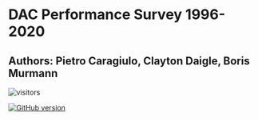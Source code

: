 # DAC Performance Survey 1996-2020
Authors: Pietro Caragiulo, Clayton Daigle, Boris Murmann
----
<!--  
For use in publications and presentations please cite this data collection as follows:
P. Caragiulo, "DAC Performance Survey 1996-2020," [Online]. Available: https://github.com/pietro-caragiulo/survey-DAC.
-->
![visitors](https://visitor-badge.glitch.me/badge?page_id=pietro-caragiulo.survey-DAC)

[![GitHub version](https://badge.fury.io/gh/pietro-caragiulo%2Fsurvey-DAC.svg)](https://badge.fury.io/gh/pietro-caragiulo%2Fsurvey-DAC)
